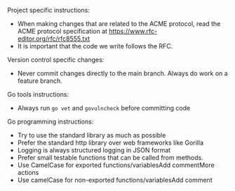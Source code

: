 
Project specific instructions:
 - When making changes that are related to the ACME protocol, read the ACME protocol specification at https://www.rfc-editor.org/rfc/rfc8555.txt
 - It is important that the code we write follows the RFC.

Version control specific changes:
 - Never commit changes directly to the main branch. Always do work on a feature branch.

Go tools instructions:
 - Always run `go vet` and `govulncheck` before committing code

Go programming instructions:
 - Try to use the standard library as much as possible
 - Prefer the standard http library over web frameworks like Gorilla
 - Logging is always structured logging in JSON format
 - Prefer small testable functions that can be called from methods.
 - Use CamelCase for exported functions/variablesAdd commentMore actions
 - Use camelCase for non-exported functions/variablesAdd comment

